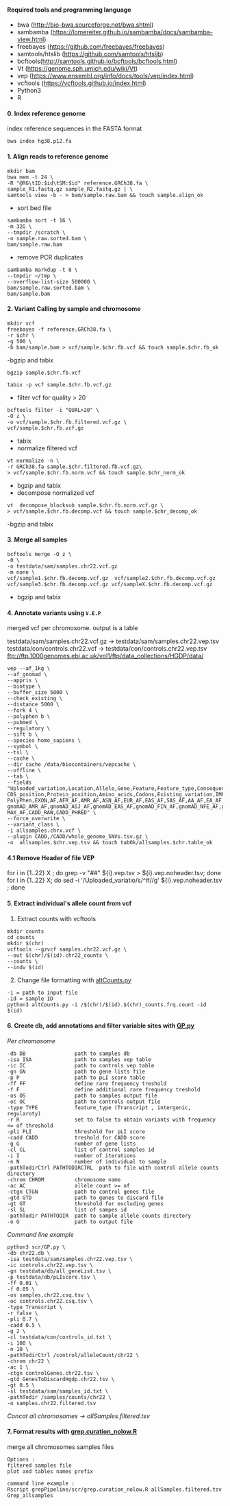 #### Required tools and programming language
- bwa (http://bio-bwa.sourceforge.net/bwa.shtml)
- sambamba (https://lomereiter.github.io/sambamba/docs/sambamba-view.html)
- freebayes (https://github.com/freebayes/freebayes)
- samtools/htslib (https://github.com/samtools/htslib)
- bcftools(http://samtools.github.io/bcftools/bcftools.html)
- Vt (https://genome.sph.umich.edu/wiki/Vt)
- vep (https://www.ensembl.org/info/docs/tools/vep/index.html)
- vcftools (https://vcftools.github.io/index.html)
- Python3
- R

#### 0. Index reference genome
index reference sequences in the FASTA format
```
bwa index hg38.p12.fa
```

#### 1. Align reads to reference genome 
```
mkdir bam
bwa mem -t 24 \
-R "@RG\tID:$id\tSM:$id" reference.GRCh38.fa \
sample_R1.fastq.gz sample_R2.fastq.gz | \
samtools view -b - > bam/sample.raw.bam && touch sample.align_ok
```
- sort bed file

```
sambamba sort -t 16 \
-m 32G \
--tmpdir /scratch \
-o sample.raw.sorted.bam \
bam/sample.raw.bam
```
- remove PCR duplicates
```
sambamba markdup -t 8 \
--tmpdir ~/tmp \
--overflow-list-size 500000 \
bam/sample.raw.sorted.bam \
bam/sample.bam
```
#### 2. Variant Calling by sample and chromosome
```
mkdir vcf
freebayes -f reference.GRCh38.fa \
-r $chr \
-g 500 \
-b bam/sample.bam > vcf/sample.$chr.fb.vcf && touch sample.$chr.fb_ok
```
-bgzip and tabix
```
bgzip sample.$chr.fb.vcf
```
```
tabix -p vcf sample.$chr.fb.vcf.gz
```
- filter vcf for quality > 20
```
bcftools filter -i "QUAL>20" \
-O z \
-o vcf/sample.$chr.fb.filtered.vcf.gz \
vcf/sample.$chr.fb.vcf.gz
```
- tabix
- normalize filtered vcf
```
vt normalize -n \
-r GRCh38.fa sample.$chr.filtered.fb.vcf.gz\
> vcf/sample.$chr.fb.norm.vcf && touch sample.$chr_norm_ok
```
- bgzip and tabix
- decompose normalized vcf
```
vt  decompose_blocksub sample.$chr.fb.norm.vcf.gz \
> vcf/sample.$chr.fb.decomp.vcf && touch sample.$chr_decomp_ok
```
-bgzip and tabix

#### 3. Merge all samples
```
bcftools merge -O z \
-0 \
-o testdata/sam/samples.chr22.vcf.gz
-m none \ 
vcf/sample1.$chr.fb.decomp.vcf.gz  vcf/sample2.$chr.fb.decomp.vcf.gz vcf/sample3.$chr.fb.decomp.vcf.gz vcf/sampleX.$chr.fb.decomp.vcf.gz 
```
- bgzip and tabix

#### 4.  Annotate variants using `V.E.P`
merged vcf per chromosome. output is a table

testdata/sam/samples.chr22.vcf.gz -> testdata/sam/samples.chr22.vep.tsv
testdata/con/controls.chr22.vcf -> testdata/con/controls.chr22.vep.tsv  
ftp://ftp.1000genomes.ebi.ac.uk/vol1/ftp/data_collections/HGDP/data/

```
vep --af_1kg \
--af_gnomad \
--appris \
--biotype \
--buffer_size 5000 \
--check_existing \
--distance 5000 \
--fork 4 \
--polyphen b \
--pubmed \
--regulatory \
--sift b \
--species homo_sapiens \
--symbol \
--tsl \
--cache \
--dir_cache /data/biocontainers/vepcache \
--offline \
--tab \
--fields "Uploaded_variation,Location,Allele,Gene,Feature,Feature_type,Consequence,cDNA_position,\
CDS_position,Protein_position,Amino_acids,Codons,Existing_variation,IMPACT,SYMBOL,STRAND,SIFT,\
PolyPhen,EXON,AF,AFR_AF,AMR_AF,ASN_AF,EUR_AF,EAS_AF,SAS_AF,AA_AF,EA_AF,gnomAD_AF,gnomAD_AFR_AF,\
gnomAD_AMR_AF,gnomAD_ASJ_AF,gnomAD_EAS_AF,gnomAD_FIN_AF,gnomAD_NFE_AF,gnomAD_OTH_AF,gnomAD_SAS_AF,\
MAX_AF,CADD_RAW,CADD_PHRED" \
--force_overwrite \
--variant_class \
-i allsamples.chrx.vcf \
--plugin CADD,/CADD/whole_genome_SNVs.tsv.gz \
-o  allsamples.$chr.vep.tsv && touch tabOk/allsamples.$chr.table_ok
```

#### 4.1  Remove Header of file VEP
for i in {1..22} X ; do grep -v "##" ${i}.vep.tsv > ${i}.vep.noheader.tsv; done
for i in {1..22} X; do sed -i '/Uploaded_variatio/s/^#//g' ${i}.vep.noheader.tsv ; done

#### 5. Extract individual's allele count from vcf 
1. Extract counts with vcftools 
```
mkdir counts
cd counts
mkdir $(chr)
vcftools --gzvcf samples.chr22.vcf.gz \
--out $(chr)/$(id).chr22_counts \
--counts \
--indv $(id)
```
2. Change file formatting with [altCounts.py](https://github.com/SilviaBuonaiuto/grepPipeline/tree/master/scr/altCounts.py)
```
-i = path to input file
-id = sample ID
python3 altCounts.py -i /$(chr)/$(id).$(chr)_counts.frq.count -id $(id)
```

#### 6. Create db, add annotations and filter variable sites with [GP.py](https://github.com/SilviaBuonaiuto/gpPipeline/tree/master/scr/GP.py)
*Per chromosome*

```
-db DB                path to samples db
-isa ISA              path to samples vep table
-ic IC                path to controls vep table
-gn GN                path to gene lists file
-p P                  path to pLI score table
-ff FF                define rare frequency treshold
-f F                  define additional rare frequency treshold
-os OS                path to samples output file
-oc OC                path to controls output file
-type TYPE            feature_type (Transcript , intergenic, regularoty)
-r R                  set to false to obtain variants with frequency <= of threshold
-pli PLI              threshold for pLI score
-cadd CADD            treshold for CADD score
-g G                  number of gene lists
-cl CL                list of control samples id
-i I                  number of iterations
-n N                  number of individual to sample
-pathTodirCtrl PATHTODIRCTRL  path to file with control allele counts directory
-chrom CHROM          chromosome name
-ac AC                allele count >= of
-ctgn CTGN            path to control genes file
-gtd GTD              path to genes to discard file
-gt GT                threshold for excluding genes
-sl SL                list of sampes id
-pathTodir PATHTODIR  path to sample allele counts directory
-o O                  path to output file

```
*Command line example*
```
python3 scr/GP.py \
-db chr22.db \
-isa testdata/sam/samples.chr22.vep.tsv \
-ic controls.chr22.vep.tsv \
-gn testdata/db/all_geneList.tsv \
-p testdata/db/pLIscore.tsv \
-ff 0.01 \
-f 0.05 \
-os samples.chr22.csq.tsv \
-oc controls.chr22.csq.tsv \
-type Transcript \
-r false \
-pli 0.7 \
-cadd 0.5 \
-g 2 \
-cl testdata/con/controls_id.txt \
-i 100 \
-n 10 \
-pathTodirCtrl /control/alleleCount/chr22 \
-chrom chr22 \
-ac 1 \
-ctgn controlGenes.chr22.tsv \
-gtd GenesToDiscardHgdp.chr22.tsv \
-gt 0.5 \
-sl testdata/sam/samples_id.txt \
-pathTodir /samples/counts/chr22 \
-o samples.chr22.filtered.tsv
```
*Concat all chromosomes -> allSamples.filtered.tsv*

#### 7. Format results with [grep.curation_nolow.R](https://github.com/SilviaBuonaiuto/gpPipeline/tree/master/scr/grep.curation_nolow.R) 
merge all chromosomes samples files
```
Options : 
filtered samples file
plot and tables names prefix

command line example :
Rscript grepPipeline/scr/grep.curation_nolow.R allSamples.filtered.tsv Grep_allsamples
```
